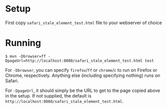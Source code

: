 # Setup

First copy `safari_stale_element_test.html` file to your webserver of choice


# Running

```shell
$ mvn -Dbrowser=ff -DpageUrl=http://localhost:8080/safari_stale_element_test.html test
```

For `-Dbrowser`, you can specify `firefox`/`ff` or `chrome`/`c` to run on Firefox or Chrome, respectively. Anything else (including specifying nothing) runs on Safari.

For `-DpageUrl`, it should simply be the URL to get to the page copied above in the setup. If not supplied, the default is `http://localhost:8080/safari_stale_element_test.html`.
